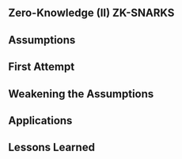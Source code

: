 ## Zero-Knowledge (II) ZK-SNARKS

## Assumptions

## First Attempt

## Weakening the Assumptions

## Applications

## Lessons Learned
